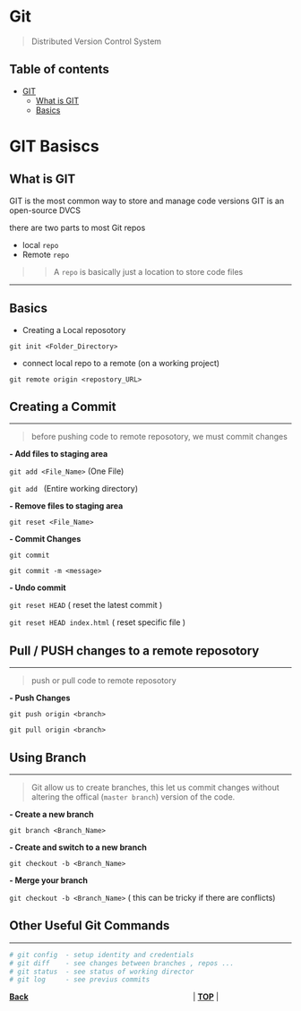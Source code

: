 # Git
> Distributed Version Control System


## Table of contents

- [GIT](#GIT-Basiscs)
  - [What is GIT](#What-is-GIT)
  - [Basics](#Basics)
 

# GIT Basiscs

## What is GIT

GIT is the most common way to store and manage code versions
GIT is an open-source DVCS

there are two parts to most Git repos   
- local `repo` 
- Remote `repo`

>> A `repo` is basically just a location to store code files
---

## Basics

* Creating a Local reposotory 

`git init <Folder_Directory>`

* connect local repo to a remote (on a working project)

`git remote origin <repostory_URL>`

## Creating a Commit
---
>before pushing code to remote reposotory, we must commit changes 

**- Add files to staging area**

`git add <File_Name>` (One File)

`git add ` (Entire working directory)


**- Remove files to staging area**

`git reset <File_Name>`

**- Commit Changes**

`git commit`

`git commit -m <message>`

**- Undo commit**

`git reset HEAD` ( reset the latest commit )

`git reset HEAD index.html` ( reset specific file )


## Pull / PUSH changes to a remote reposotory 
---
> push or pull code to remote reposotory


**- Push Changes**

`git push origin <branch>`

`git pull origin <branch>`

## Using Branch
---
> Git allow us to create branches, this let us commit changes without altering the offical (`master branch`) version of the code.

**- Create a new branch**

`git branch <Branch_Name>`

**- Create and switch to a new branch**

`git checkout -b <Branch_Name>`

**- Merge your branch**

`git checkout -b <Branch_Name>` ( this can be tricky if there are conflicts)


## Other Useful Git Commands
---
```bash
# git config  - setup identity and credentials 
# git diff    - see changes between branches , repos ...
# git status  - see status of working director
# git log     - see previus commits
```


[**Back**](https://odehabuzaid.github.io/reading-notes/)                     | [**TOP**](#Git) |